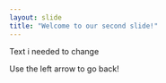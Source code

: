 ```yaml
---
layout: slide
title: "Welcome to our second slide!"
---
```

<p> Text i needed to change </p>
Use the left arrow to go back!
